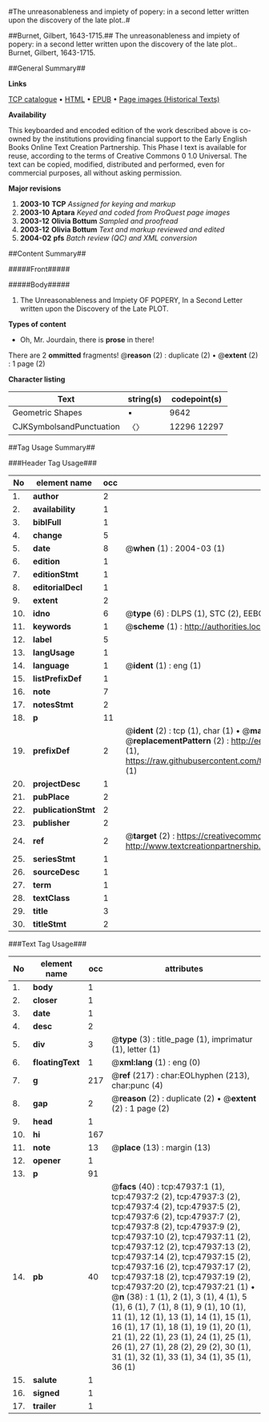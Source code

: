 #The unreasonableness and impiety of popery: in a second letter written upon the discovery of the late plot..#

##Burnet, Gilbert, 1643-1715.##
The unreasonableness and impiety of popery: in a second letter written upon the discovery of the late plot..
Burnet, Gilbert, 1643-1715.

##General Summary##

**Links**

[TCP catalogue](http://www.ota.ox.ac.uk/tcp/)  • 
[HTML](http://tei.it.ox.ac.uk/tcp/Texts-HTML/free/A30/A30477.html)  • 
[EPUB](http://tei.it.ox.ac.uk/tcp/Texts-EPUB/free/A30/A30477.epub) • 
[Page images (Historical Texts)](https://data.historicaltexts.jisc.ac.uk/view?pubId=eebo-11632923e&pageId=eebo-11632923e-47937-1)

**Availability**

This keyboarded and encoded edition of the
	       work described above is co-owned by the institutions
	       providing financial support to the Early English Books
	       Online Text Creation Partnership. This Phase I text is
	       available for reuse, according to the terms of Creative
	       Commons 0 1.0 Universal. The text can be copied,
	       modified, distributed and performed, even for
	       commercial purposes, all without asking permission.

**Major revisions**

1. __2003-10__ __TCP__ *Assigned for keying and markup*
1. __2003-10__ __Aptara__ *Keyed and coded from ProQuest page images*
1. __2003-12__ __Olivia Bottum__ *Sampled and proofread*
1. __2003-12__ __Olivia Bottum__ *Text and markup reviewed and edited*
1. __2004-02__ __pfs__ *Batch review (QC) and XML conversion*

##Content Summary##

#####Front#####

#####Body#####

1. The Unreasonableness and Impiety
OF
POPERY,
In a Second Letter written upon the Discovery
of the Late PLOT.

**Types of content**

  * Oh, Mr. Jourdain, there is **prose** in there!

There are 2 **ommitted** fragments! 
 @__reason__ (2) : duplicate (2)  •  @__extent__ (2) : 1 page (2)

**Character listing**


|Text|string(s)|codepoint(s)|
|---|---|---|
|Geometric Shapes|▪|9642|
|CJKSymbolsandPunctuation|〈〉|12296 12297|

##Tag Usage Summary##

###Header Tag Usage###

|No|element name|occ|attributes|
|---|---|---|---|
|1.|__author__|2||
|2.|__availability__|1||
|3.|__biblFull__|1||
|4.|__change__|5||
|5.|__date__|8| @__when__ (1) : 2004-03 (1)|
|6.|__edition__|1||
|7.|__editionStmt__|1||
|8.|__editorialDecl__|1||
|9.|__extent__|2||
|10.|__idno__|6| @__type__ (6) : DLPS (1), STC (2), EEBO-CITATION (1), OCLC (1), VID (1)|
|11.|__keywords__|1| @__scheme__ (1) : http://authorities.loc.gov/ (1)|
|12.|__label__|5||
|13.|__langUsage__|1||
|14.|__language__|1| @__ident__ (1) : eng (1)|
|15.|__listPrefixDef__|1||
|16.|__note__|7||
|17.|__notesStmt__|2||
|18.|__p__|11||
|19.|__prefixDef__|2| @__ident__ (2) : tcp (1), char (1)  •  @__matchPattern__ (2) : ([0-9\-]+):([0-9IVX]+) (1), (.+) (1)  •  @__replacementPattern__ (2) : http://eebo.chadwyck.com/downloadtiff?vid=$1&page=$2 (1), https://raw.githubusercontent.com/textcreationpartnership/Texts/master/tcpchars.xml#$1 (1)|
|20.|__projectDesc__|1||
|21.|__pubPlace__|2||
|22.|__publicationStmt__|2||
|23.|__publisher__|2||
|24.|__ref__|2| @__target__ (2) : https://creativecommons.org/publicdomain/zero/1.0/ (1), http://www.textcreationpartnership.org/docs/. (1)|
|25.|__seriesStmt__|1||
|26.|__sourceDesc__|1||
|27.|__term__|1||
|28.|__textClass__|1||
|29.|__title__|3||
|30.|__titleStmt__|2||


###Text Tag Usage###

|No|element name|occ|attributes|
|---|---|---|---|
|1.|__body__|1||
|2.|__closer__|1||
|3.|__date__|1||
|4.|__desc__|2||
|5.|__div__|3| @__type__ (3) : title_page (1), imprimatur (1), letter (1)|
|6.|__floatingText__|1| @__xml:lang__ (1) : eng (0)|
|7.|__g__|217| @__ref__ (217) : char:EOLhyphen (213), char:punc (4)|
|8.|__gap__|2| @__reason__ (2) : duplicate (2)  •  @__extent__ (2) : 1 page (2)|
|9.|__head__|1||
|10.|__hi__|167||
|11.|__note__|13| @__place__ (13) : margin (13)|
|12.|__opener__|1||
|13.|__p__|91||
|14.|__pb__|40| @__facs__ (40) : tcp:47937:1 (1), tcp:47937:2 (2), tcp:47937:3 (2), tcp:47937:4 (2), tcp:47937:5 (2), tcp:47937:6 (2), tcp:47937:7 (2), tcp:47937:8 (2), tcp:47937:9 (2), tcp:47937:10 (2), tcp:47937:11 (2), tcp:47937:12 (2), tcp:47937:13 (2), tcp:47937:14 (2), tcp:47937:15 (2), tcp:47937:16 (2), tcp:47937:17 (2), tcp:47937:18 (2), tcp:47937:19 (2), tcp:47937:20 (2), tcp:47937:21 (1)  •  @__n__ (38) : 1 (1), 2 (1), 3 (1), 4 (1), 5 (1), 6 (1), 7 (1), 8 (1), 9 (1), 10 (1), 11 (1), 12 (1), 13 (1), 14 (1), 15 (1), 16 (1), 17 (1), 18 (1), 19 (1), 20 (1), 21 (1), 22 (1), 23 (1), 24 (1), 25 (1), 26 (1), 27 (1), 28 (2), 29 (2), 30 (1), 31 (1), 32 (1), 33 (1), 34 (1), 35 (1), 36 (1)|
|15.|__salute__|1||
|16.|__signed__|1||
|17.|__trailer__|1||

